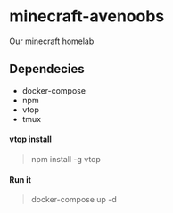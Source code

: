 # minecraft-avenoobs
Our minecraft homelab


## Dependecies
- docker-compose
- npm
- vtop
- tmux

#### vtop install

> npm install -g vtop


#### Run it

> docker-compose up -d

